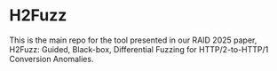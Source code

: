 # H2Fuzz

This is the main repo for the tool presented in our RAID 2025 paper, H2Fuzz: Guided, Black-box, Differential Fuzzing for HTTP/2-to-HTTP/1 Conversion Anomalies.
